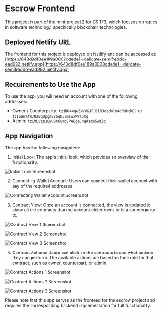 # Escrow Frontend

This project is part of the mini-project 2 for CS 173, which focuses on topics in software technology, specifically blockchain technologies.

## Deployed Netlify URL

The frontend for this project is deployed on Netlify and can be accessed at: [https://643d8df0ee189a0008cdede1--delicate-semifreddo-ead992.netlify.app](https://643d8df0ee189a0008cdede1--delicate-semifreddo-ead992.netlify.app)

## Requirements to Use the App

To use the app, you will need an account with one of the following addresses:

- Owner / Counterparty: `tz1hR44gwZNVWGJFUQiRJdedvCmAdPUHgkBC` or `tz1SWWafK382BqUpgsv26qDJUmswxWYX5Xq`
- Admin: `tz1MLvzp18yuBX6umbSPAEgeJnqAzm65w9Zq`

## App Navigation

The app has the following navigation:

1. Initial Look: The app's initial look, which provides an overview of the functionality.

![Initial Look Screenshot](https://i.ibb.co/nMgHG3z/1.png)

2. Connecting Wallet Account: Users can connect their wallet account with any of the required addresses.

![Connecting Wallet Account Screenshot](https://i.ibb.co/HP1qMyx/2.png)

3. Contract View: Once an account is connected, the view is updated to show all the contracts that the account either owns or is a counterparty to.

![Contract View 1 Screenshot](https://i.ibb.co/M9gKvwN/3.png)

![Contract View 2 Screenshot](https://i.ibb.co/yXTkpPK/4.png)

![Contract View 3 Screenshot](https://i.ibb.co/t8bd5BT/5.png)

4. Contract Actions: Users can click on the contracts to see what actions they can perform. The available actions are based on their role for that contract, such as owner, counterpart, or admin.

![Contract Actions 1 Screenshot](https://i.ibb.co/gwbrHDr/6.png)

![Contract Actions 2 Screenshot](https://i.ibb.co/1M7g7SD/7.png)

![Contract Actions 3 Screenshot](https://i.ibb.co/NFBRJbp/8.png)

Please note that this app serves as the frontend for the escrow project and requires the corresponding backend implementation for full functionality.

